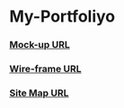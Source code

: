 # My-Portfoliyo
<h3><a href="https://www.figma.com/file/9dK82Ufpah26w73G4MbYK3/My-Profile?node-id=0%3A1">Mock-up URL</a></h3>
<h3><a href="https://wireframe.cc/pro/edit/564761">Wire-frame URL</a></h3>
<h3><a href="https://www.gloomaps.com/ez7fvXdvw6">Site Map URL</a></h3>
